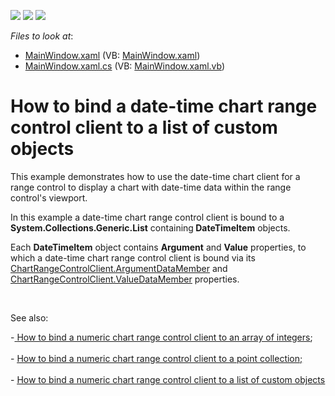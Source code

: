 <!-- default badges list -->
![](https://img.shields.io/endpoint?url=https://codecentral.devexpress.com/api/v1/VersionRange/128568744/13.2.8%2B)
[![](https://img.shields.io/badge/Open_in_DevExpress_Support_Center-FF7200?style=flat-square&logo=DevExpress&logoColor=white)](https://supportcenter.devexpress.com/ticket/details/E5111)
[![](https://img.shields.io/badge/📖_How_to_use_DevExpress_Examples-e9f6fc?style=flat-square)](https://docs.devexpress.com/GeneralInformation/403183)
<!-- default badges end -->
<!-- default file list -->
*Files to look at*:

* [MainWindow.xaml](./CS/DateTimeChartRangeControlClient/MainWindow.xaml) (VB: [MainWindow.xaml](./VB/DateTimeChartRangeControlClient/MainWindow.xaml))
* [MainWindow.xaml.cs](./CS/DateTimeChartRangeControlClient/MainWindow.xaml.cs) (VB: [MainWindow.xaml.vb](./VB/DateTimeChartRangeControlClient/MainWindow.xaml.vb))
<!-- default file list end -->
# How to bind a date-time chart range control client to a list of custom objects


<p>This example demonstrates how to use the date-time chart client for a range control to display a chart with date-time data within the range control's viewport.</p><p>In this example a date-time chart range control client is bound to a <strong>System.Collections.Generic.List</strong> containing<strong> </strong><strong>DateTime</strong><strong>Item</strong> objects.<br />
</p><p>Each <strong>DateTime</strong><strong>Item</strong> object contains <strong>Argument</strong> and <strong>Value</strong> properties, to which a date-time chart range control client is bound via its <a href="https://documentation.devexpress.com/#WPF/DevExpressXpfChartsRangeControlClientChartRangeControlClient_ArgumentDataMembertopic"><u>ChartRangeControlClient.ArgumentDataMember</u></a> and <a href="https://documentation.devexpress.com/#WPF/DevExpressXpfChartsRangeControlClientChartRangeControlClient_ValueDataMembertopic"><u>ChartRangeControlClient.ValueDataMember</u></a> properties. </p><br />
<p>See also:</p><p>-<u> </u><a href="https://www.devexpress.com/Support/Center/CodeCentral/ViewExample.aspx?exampleId=E5110"><u>How to bind a numeric chart range control client to an array of integers</u></a>;<u><br />
</u><br />
- <a href="https://www.devexpress.com/Support/Center/CodeCentral/ViewExample.aspx?exampleId=E5190"><u>How to bind a numeric chart range control client to a point collection</u></a><u>;</u><u><br />
</u><u><br />
</u>- <a href="https://www.devexpress.com/Support/Center/CodeCentral/ViewExample.aspx?exampleId=E5193"><u>How to bind a numeric chart range control client to a list of custom objects</u></a></p>

<br/>



